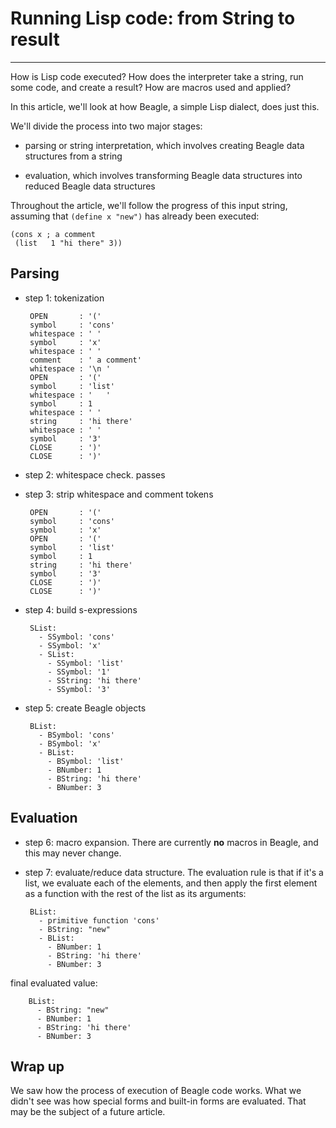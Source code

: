 # Running Lisp code:  from String to result #
---------

How is Lisp code executed?  How does the interpreter take a string,
run some code, and create a result?  How are macros used and applied?

In this article, we'll look at how Beagle, a simple Lisp dialect,
does just this.

We'll divide the process into two major stages:

 - parsing or string interpretation, which involves creating Beagle
   data structures from a string

 - evaluation, which involves transforming Beagle data structures
   into reduced Beagle data structures

Throughout the article, we'll follow the progress of this input string,
assuming that `(define x "new")` has already been executed:

    (cons x ; a comment
     (list   1 "hi there" 3))


## Parsing ##

 - step 1: tokenization

        OPEN       : '('
        symbol     : 'cons'
        whitespace : ' '
        symbol     : 'x'
        whitespace : ' '
        comment    : ' a comment'
        whitespace : '\n '
        OPEN       : '('
        symbol     : 'list'
        whitespace : '   '
        symbol     : 1
        whitespace : ' '
        string     : 'hi there'
        whitespace : ' '
        symbol     : '3'
        CLOSE      : ')'
        CLOSE      : ')'

 - step 2:  whitespace check. passes

 - step 3:  strip whitespace and comment tokens

        OPEN       : '('
        symbol     : 'cons'
        symbol     : 'x'
        OPEN       : '('
        symbol     : 'list'
        symbol     : 1
        string     : 'hi there'
        symbol     : '3'
        CLOSE      : ')'
        CLOSE      : ')'

 - step 4:  build s-expressions

        SList:
          - SSymbol: 'cons'
          - SSymbol: 'x'
          - SList:
            - SSymbol: 'list'
            - SSymbol: '1'
            - SString: 'hi there'
            - SSymbol: '3'

 - step 5:  create Beagle objects

        BList:
          - BSymbol: 'cons'
          - BSymbol: 'x'
          - BList:
            - BSymbol: 'list'
            - BNumber: 1
            - BString: 'hi there'
            - BNumber: 3

## Evaluation ##

 - step 6:  macro expansion.  There are currently **no** macros in
   Beagle, and this may never change.

 - step 7:  evaluate/reduce data structure.  The evaluation rule is
   that if it's a list, we evaluate each of the elements, and then 
   apply the first element as a function with the rest of the list
   as its arguments:

        BList:
          - primitive function 'cons'
          - BString: "new"
          - BList:
            - BNumber: 1
            - BString: 'hi there'
            - BNumber: 3

  final evaluated value:

        BList:
          - BString: "new"
          - BNumber: 1
          - BString: 'hi there'
          - BNumber: 3


## Wrap up ##

We saw how the process of execution of Beagle code works.  What we didn't see
was how special forms and built-in forms are evaluated.  That may be the subject
of a future article.

        
          
